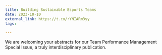 ```yaml
---
title: Building Sustainable Esports Teams
date: 2023-10-10
external_link: https://t.co/rYNIARm3yy
tags:

---
```


We are welcoming your abstracts for our Team Performance Management Special Issue, a truly interdisciplinary publication.

<!--more-->
